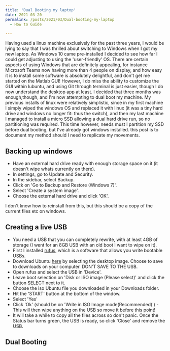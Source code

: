 ```yaml
---
title: 'Dual Booting my laptop'
date: 2021-03-20
permalink: /posts/2021/03/Dual-booting-my-laptop
  - How to Guide

---
```


Having used a linux machine exclusively for the past three years, I would be lying to say that I was thrilled about switching to Windows when I got my new laptop. As Windows 10 came pre-installed I decided to see how far I could get adjusting to using the 'user-friendly' OS.  There are certain aspects of using Windows that are definitely appealing, for instance Microsoft Teams now having more than 4 people on display, and how easy it is to install some software is absolutely delightful, and don't get me started on the Matlab GUI! However, I do miss the ability to customize the GUI within lubuntu, and using Git through terminal is just easier, though I do now understand the desktop app at least. 
I decided that three months was enough,though, and I'm now attempting to dual boot my machine. My previous installs of linux were relatively simplistic, since in my first machine I simply wiped the windows OS and replaced it with linux (it was a tiny hard drive and windows no longer fit: thus the switch), and then my last machine I managed to install a micro SSD allowing a dual hard drive run, so no partitioning was required. This time however, needs must I partition my SSD before dual booting, but I've already got windows installed. this post is to document my method should I need to replicate my movements. 

## Backing up windows
* Have an external hard drive ready with enough storage space on it (it doesn't wipe whats currently on there). 
* In settings, go to Update and Security. 
* In the sidebar, select Backup. 
* Click on 'Go to Backup and Restore (Windows 7)'. 
* Select 'Create a system image'. 
* Choose the external hard drive and click 'OK'. 

I don't know how to reinstall from this, but this should be a copy of the current files etc on windows.

## Creating a live USB
 * You need a USB that you can completely rewrite, with at least 4GB of storage (I went for an 8GB USB with an old boot I want to wipe on it).
 * First I installed [rufus](https://rufus.ie/), which is a software that allows you write bootable USBs. 
 * Download Ubuntu [here](https://releases.ubuntu.com/20.04/) by selecting the desktop image. Choose to save to downloads on your computer. DON'T SAVE TO THE USB. 
 * Open rufus and select the USB in 'Device'. 
 * Leave boot selection on 'Disk or ISO image (Please select)' and click the button SELECT next to it. 
 * Choose the iso Ubuntu file you downloaded in your Downloads folder. 
 * Hit the 'START' button at the bottom of the window.
 * Select 'Yes'
 * Click 'Ok' (should be on 'Write in ISO Image mode(Recommended)') - This will then wipe anything on the USB so move it before this point! 
 * It will take a while to copy all the files across so don't panic. Once the Status bar turns green, the USB is ready, so click 'Close' and remove the USB. 

 ## Dual Booting